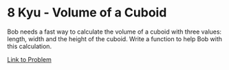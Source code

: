 # 8 Kyu - Volume of a Cuboid

Bob needs a fast way to calculate the volume of a cuboid with three values: length, width and the height of the cuboid. Write a function to help Bob with this calculation.

[Link to Problem](https://www.codewars.com/kata/58261acb22be6e2ed800003a/train/javascript)